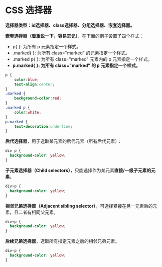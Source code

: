 # CSS 选择器

**选择器类型：id选择器、class选择器、分组选择器、嵌套选择器。**



**嵌套选择器（着重说一下，容易忘记）**，在下面的例子设置了四个样式：

- p{ }: 为所有 p 元素指定一个样式。
- .marked{ }: 为所有 class="marked" 的元素指定一个样式。
- .marked p{ }: 为所有 class="marked" 元素内的 p 元素指定一个样式。
- **p.marked{ }: 为所有 class="marked" 的 p 元素指定一个样式。**

```css
p {
    color:blue;
    text-align:center;
}
.marked {
    background-color:red;
}
.marked p {
    color:white;
}
p.marked {
    text-decoration:underline;
}
```



**后代选择器**，用于选取某元素的后代元素（所有后代元素）：

```css
div p {
  background-color: yellow;
} 
```



**子元素选择器（Child selectors）**，只能选择作为某元素**直接/一级子元素的元素**。

```css
div>p {
  background-color: yellow;
}
```



**相邻兄弟选择器（Adjacent sibling selector）**，可选择紧接在另一元素后的元素，且二者有相同父元素。

```css
div+p {
  background-color: yellow;
}
```



**后续兄弟选择器**，选取所有指定元素之后的相邻兄弟元素。

```css
div~p {
  background-color: yellow;
}
```



